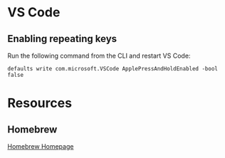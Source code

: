 # VS Code

## Enabling repeating keys
Run the following command from the CLI and restart VS Code:

```
defaults write com.microsoft.VSCode ApplePressAndHoldEnabled -bool false
```


# Resources

## Homebrew

[Homebrew Homepage](https://brew.sh/)
